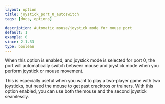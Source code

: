 ```yaml
---
layout: option
title: joystick_port_0_autoswitch
tags: [docs, options]

description: Automatic mouse/joystick mode for mouse port
default: 1
example: 0
since: 2.1.33
type: boolean
---
```


When this option is enabled, and joystick mode is selected for port 0,
the port will automatically switch between mouse and joystick mode when
you perform joystick or mouse movement.

This is especially useful when you want to play a two-player game with
two joysticks, but need the mouse to get past cracktros or trainers. With
this option enabled, you can use both the mouse and the second joystick
seamlessly.
